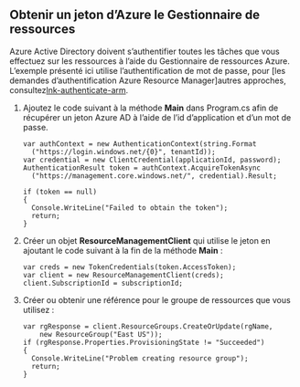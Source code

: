 ## <a name="obtain-an-azure-resource-manager-token"></a>Obtenir un jeton d’Azure le Gestionnaire de ressources

Azure Active Directory doivent s’authentifier toutes les tâches que vous effectuez sur les ressources à l’aide du Gestionnaire de ressources Azure. L’exemple présenté ici utilise l’authentification de mot de passe, pour [les demandes d’authentification Azure Resource Manager]autres approches, consultez[lnk-authenticate-arm].

1. Ajoutez le code suivant à la méthode **Main** dans Program.cs afin de récupérer un jeton Azure AD à l’aide de l’id d’application et d’un mot de passe.

    ```
    var authContext = new AuthenticationContext(string.Format  
      ("https://login.windows.net/{0}", tenantId));
    var credential = new ClientCredential(applicationId, password);
    AuthenticationResult token = authContext.AcquireTokenAsync
      ("https://management.core.windows.net/", credential).Result;
    
    if (token == null)
    {
      Console.WriteLine("Failed to obtain the token");
      return;
    }
    ```

2. Créer un objet **ResourceManagementClient** qui utilise le jeton en ajoutant le code suivant à la fin de la méthode **Main** :

    ```
    var creds = new TokenCredentials(token.AccessToken);
    var client = new ResourceManagementClient(creds);
    client.SubscriptionId = subscriptionId;
    ```

3. Créer ou obtenir une référence pour le groupe de ressources que vous utilisez :

    ```
    var rgResponse = client.ResourceGroups.CreateOrUpdate(rgName,
        new ResourceGroup("East US"));
    if (rgResponse.Properties.ProvisioningState != "Succeeded")
    {
      Console.WriteLine("Problem creating resource group");
      return;
    }
    ```

[lnk-authenticate-arm]: https://msdn.microsoft.com/library/azure/dn790557.aspx
